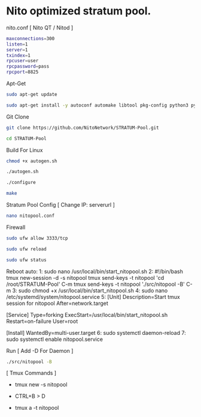 # Nito optimized stratum pool.


nito.conf [ Nito QT / Nitod ]
```bash
maxconnections=300
listen=1
server=1
txindex=1
rpcuser=user
rpcpassword=pass
rpcport=8825
```


Apt-Get
```bash
sudo apt-get update

sudo apt-get install -y autoconf automake libtool pkg-config python3 python3-pip build-essential libssl-dev git yasm libzmq3-dev libpq-dev libgsl-dev pkgconf git tmux nano
```
Git Clone
```bash
git clone https://github.com/NitoNetwork/STRATUM-Pool.git

cd STRATUM-Pool
```
Build For Linux
```bash
chmod +x autogen.sh

./autogen.sh

./configure

make
```
Stratum Pool Config [ Change IP: serverurl ]
```bash
nano nitopool.conf
```

Firewall
```bash
sudo ufw allow 3333/tcp

sudo ufw reload

sudo ufw status
```

Reboot auto:
1:
sudo nano /usr/local/bin/start_nitopool.sh
2:
#!/bin/bash
tmux new-session -d -s nitopool
tmux send-keys -t nitopool 'cd /root/STRATUM-Pool' C-m
tmux send-keys -t nitopool './src/nitopool -B' C-m
3:
sudo chmod +x /usr/local/bin/start_nitopool.sh
4:
sudo nano /etc/systemd/system/nitopool.service
5:
[Unit]
Description=Start tmux session for nitopool
After=network.target

[Service]
Type=forking
ExecStart=/usr/local/bin/start_nitopool.sh
Restart=on-failure
User=root

[Install]
WantedBy=multi-user.target
6:
sudo systemctl daemon-reload
7:
sudo systemctl enable nitopool.service


Run [ Add -D For Daemon ]
```bash
./src/nitopool -B
```

[ Tmux Commands ]
* tmux new -s nitopool

* CTRL+B > D

* tmux a -t nitopool


